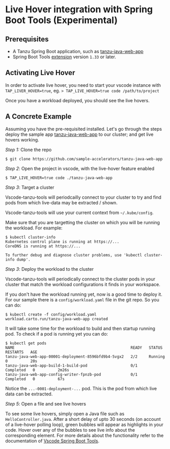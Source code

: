 # Live Hover integration with Spring Boot Tools (Experimental)

## <a id="prerequisites"></a> Prerequisites

- A Tanzu Spring Boot application, such as [tanzu-java-web-app](https://github.com/sample-accelerators/tanzu-java-web-app)
- Spring Boot Tools [extension](https://marketplace.visualstudio.com/items?itemName=Pivotal.vscode-spring-boot) version `1.33` or later.

## <a id="activating-feature"></a> Activating Live Hover

In order to activate live hover, you need to start your vscode instance with `TAP_LIVER_HOVER=true`, eg.
`> TAP_LIVE_HOVER=true code /path/to/project`

Once you have a workload deployed, you should see the live hovers.

## A Concrete Example

Assuming you have the pre-requisited installed. Let's go through the 
steps deploy the sample app [tanzu-java-web-app](https://github.com/sample-accelerators/tanzu-java-web-app) to our cluster; and get live
hovers working.

*Step 1:* Clone the repo 

```
$ git clone https://github.com/sample-accelerators/tanzu-java-web-app
```

*Step 2*: Open the project in vscode, with the live-hover feature enabled

```
$ TAP_LIVE_HOVER=true code ./tanzu-java-web-app
```

*Step 3*: Target a cluster

Vscode-tanzu-tools will periodcailly connect to your cluster to try and 
find pods from which live-data may be extracted / shown.

Vscode-tanzu-tools will use your current context from `~/.kube/config`. 

Make sure that you are targetting the cluster on which you will be running
the workload. For example:

```
$ kubectl cluster-info
Kubernetes control plane is running at https://...
CoreDNS is running at https://...

To further debug and diagnose cluster problems, use 'kubectl cluster-info dump'.
```

*Step 3*: Deploy the workload to the cluster 

Vscode-tanzu-tools will periodically connect to the cluster pods in your 
cluster that match the workload configurations it finds in your workspace. 

If you don't have the workload running yet, now is a good time to deploy it.
For our sample there is a `config/workload.yaml` file in the git repo. So you 
can do:

```
$ kubectl create -f config/workload.yaml 
workload.carto.run/tanzu-java-web-app created
```

It will take some time for the workload to build and then startup running pod. 
To check if a pod is running yet you can do:

```
$ kubectl get pods
NAME                                                   READY   STATUS      RESTARTS   AGE
tanzu-java-web-app-00001-deployment-8596bfd9b4-5vgx2   2/2     Running     0          20s
tanzu-java-web-app-build-1-build-pod                   0/1     Completed   0          2m26s
tanzu-java-web-app-config-writer-fpnzb-pod             0/1     Completed   0          67s
```

Notice the `...-0001-deployment-...` pod. This is the pod from which live data
can be extracted.


*Step 5*: Open a file and see live hovers

To see some live hovers, simply open a Java file such as `HelloController.java`.
After a short delay of upto 30 seconds (on account of a live-hover polling loop),
green bubbles will appear as highlights in your code. Hover over any of the bubbles
to see live info about the corresponding element. For more details about the
functionality refer to the  documentation of 
[Vscode Spring Boot Tools](https://marketplace.visualstudio.com/items?itemName=Pivotal.vscode-spring-boot). 